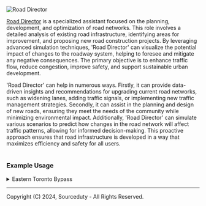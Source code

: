 ![Road Director](https://github.com/sourceduty/Road_Director/assets/123030236/98e50503-9284-4dab-a8e7-0935b4151560)

[Road Director](https://chatgpt.com/g/g-edHM2V603-road-director) is a specialized assistant focused on the planning, development, and optimization of road networks. This role involves a detailed analysis of existing road infrastructure, identifying areas for improvement, and proposing new road construction projects. By leveraging advanced simulation techniques, 'Road Director' can visualize the potential impact of changes to the roadway system, helping to foresee and mitigate any negative consequences. The primary objective is to enhance traffic flow, reduce congestion, improve safety, and support sustainable urban development.

'Road Director' can help in numerous ways. Firstly, it can provide data-driven insights and recommendations for upgrading current road networks, such as widening lanes, adding traffic signals, or implementing new traffic management strategies. Secondly, it can assist in the planning and design of new roads, ensuring they meet the needs of the community while minimizing environmental impact. Additionally, 'Road Director' can simulate various scenarios to predict how changes in the road network will affect traffic patterns, allowing for informed decision-making. This proactive approach ensures that road infrastructure is developed in a way that maximizes efficiency and safety for all users.

#
### Example Usage

<details><summary>Eastern Toronto Bypass</summary>
<br>

---------------------------
| Eastern Toronto Bypass  |
---------------------------

Starting Point:
- Connect to Highway 401 near Scarborough.

Route Path:
- Create a new bypass that runs parallel to the Don Valley Parkway but further east.
- Potentially follow an arc that avoids major residential and commercial areas to minimize disruption.

End Point:
- Connect to the Gardiner Expressway closer to downtown.
- Alternatively, provide a direct link into the downtown road grid.

Key Benefits:
- Alleviates congestion on the Gardiner Expressway and Don Valley Parkway.
- Provides a faster route for commuters from eastern suburbs to downtown.
- Reduces travel time and improves traffic flow in key areas.

Simulation Analysis:
1. Traffic Flow:
   - Model expected traffic diversion from existing routes to the new bypass.
   - Predict reduced congestion on the Gardiner Expressway and Don Valley Parkway.

2. Impact Assessment:
   - Analyze environmental impact and potential land acquisition needs.
   - Evaluate disruption during construction and ways to mitigate it.

3. Cost-Benefit Analysis:
   - Estimate economic benefits versus the cost of construction.
   - Consider long-term benefits of reduced travel time and improved traffic flow.

---------------------------
| Visualization            |
---------------------------
1. Highway 401 near Scarborough
   |
   | (New Bypass)
   |
   V
2. Connection to Gardiner Expressway or downtown road grid

---------------------------
| End of Proposal          |
---------------------------

<br>
</details>

***
Copyright (C) 2024, Sourceduty - All Rights Reserved.
